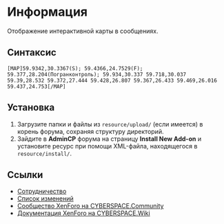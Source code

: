 # Информация

Отображение интерактивной карты в сообщениях.

## Синтаксис

```
[MAP]59.9342,30.3367(S); 59.4366,24.7529(F); 59.377,28.204(Погранконтроль); 59.934,30.337 59.718,30.037 59.39,28.532 59.372,27.444 59.428,26.807 59.367,26.433 59.469,26.016 59.437,24.753[/MAP]
```

## Установка

1. Загрузите папки и файлы из `resource/upload/` (если имеется) в корень форума, сохраняя структуру директорий.
2. Зайдите в **AdminCP** форума на страницу **Install New Add-on** и установите ресурс при помощи XML-файла, находящегося в `resource/install/`.

## Ссылки

- [Сотрудничество](CONTRIBUTING.md)
- [Список изменений](CHANGELOG.md)
- [Сообщество XenForo на CYBERSPACE.Community](//cyberspace.community/forums/30/)
- [Документация XenForo на CYBERSPACE.Wiki](//xenforo.cyberspace.wiki/)
